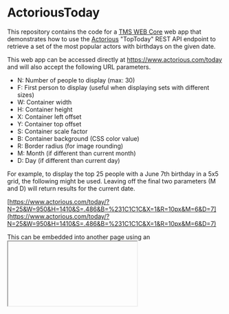 # ActoriousToday
This repository contains the code for a [TMS WEB Core](https://www.tmssoftware.com/site/tmswebcore.asp) web app that demonstrates how to use the [Actorious](https://www.actorious.com/) "TopToday" REST API endpoint to retrieve a set of the most popular actors with birthdays on the given date. 

This web app can be accessed directly at https://www.actorious.com/today and will also accept the following URL parameters.
- N: Number of people to display (max: 30)
- F: First person to display (useful when displaying sets with different sizes)
- W: Container width
- H: Container height
- X: Container left offset
- Y: Container top offset
- S: Container scale factor
- B: Container background (CSS color value)
- R: Border radius (for image rounding)
- M: Month (if different than current month)
- D: Day (if different than current day)

For example, to display the top 25 people with a June 7th birthday in a 5x5 grid, the following might be used. Leaving off the final two parameters (M and D) will return results for the current date.

[https://www.actorious.com/today/?N=25&W=950&H=1410&S=.486&B=%231C1C1C&X=1&R=10px&M=6&D=7](https://www.actorious.com/today/?N=25&W=950&H=1410&S=.486&B=%231C1C1C&X=1&R=10px&M=6&D=7)

This can be embedded into another page using an <iframe> or in the case of Home Assistant, a Webpage card (which internally uses an <iframe>). 
Multiple such links can be used to create more interesting arrangements. 
For example, maybe the top five are displayed with larger images 5-across, with the next 24 displayed with smaller thumbnails 8-across. 
This is where the need for the F parameter comes from - to skip over the first five when generating a second request for the remaining photos.

For more information about using <iframe> elements with TMS WEB Core web applications, check out [this post](https://www.tmssoftware.com/site/blog.asp?post=1090).

## Repository Information

[![Count Lines of Code](https://github.com/500Foods/ActoriousToday/actions/workflows/main.yml/badge.svg)](https://github.com/500Foods/ActoriousToday/actions/workflows/main.yml)
```
<!--CLOC-START -->
<!-- CLOC-END -->
```

## Sponsor / Donate / Support
If you find this work interesting, helpful, or valuable, or that it has saved you time, money, or both, please consider directly supporting these efforts financially via [GitHub Sponsors](https://github.com/sponsors/500Foods) or donating via [Buy Me a Pizza](https://www.buymeacoffee.com/andrewsimard500). Also, check out these other [GitHub Repositories](https://github.com/500Foods?tab=repositories&q=&sort=stargazers) that may interest you.

